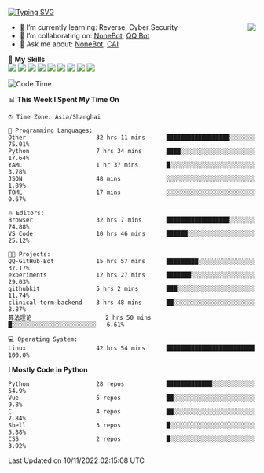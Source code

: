 [![Typing SVG](https://readme-typing-svg.herokuapp.com?size=25&duration=2500&color=8C43EA&vCenter=true&width=200&height=40&lines=Hi+there+%F0%9F%91%8B%F0%9F%8F%BB;I'm+yanyongyu)](https://git.io/typing-svg)

<a href="#">
  <img align="right" src="https://github-readme-stats.vercel.app/api?username=yanyongyu&count_private=true&show_icons=true&bg_color=15,f2f7fd,E0EAFC" />
</a>

- 🌱 I’m currently learning: Reverse, Cyber Security
- 👯 I’m collaborating on: [NoneBot](https://github.com/nonebot), [QQ Bot](https://github.com/Mrs4s/go-cqhttp)
- 💬 Ask me about: [NoneBot](https://github.com/nonebot), [CAI](https://github.com/cscs181/CAI)

🌟 **My Skills**  
![](https://img.shields.io/badge/-Python-3e74a2?style=flat-square&logo=Python&logoColor=fff)
![](https://img.shields.io/badge/-Node.js-339933?style=flat-square&logo=Node.js&logoColor=fff)
![](https://img.shields.io/badge/-Vue-4fc08d?style=flat-square&logo=Vue.js&logoColor=fff)
![](https://img.shields.io/badge/-React-2d98ce?style=flat-square&logo=React&logoColor=fff)
![](https://img.shields.io/badge/-Docker-2496ED?style=flat-square&logo=Docker&logoColor=fff)
![](https://img.shields.io/badge/-Linux-000000?style=flat-square&logo=Linux&logoColor=fff)
![](https://img.shields.io/badge/-MySQL-4479A1?style=flat-square&logo=MySQL&logoColor=fff)
![](https://img.shields.io/badge/-Redis-DC382D?style=flat-square&logo=Redis&logoColor=fff)
![](https://img.shields.io/badge/-MongoDB-47A248?style=flat-square&logo=MongoDB&logoColor=fff)

<!--START_SECTION:waka-->
![Code Time](http://img.shields.io/badge/Code%20Time-3%2C162%20hrs-blue)

📊 **This Week I Spent My Time On** 

```text
⌚︎ Time Zone: Asia/Shanghai

💬 Programming Languages: 
Other                    32 hrs 11 mins      ██████████████████░░░░░░░   75.01% 
Python                   7 hrs 34 mins       ████░░░░░░░░░░░░░░░░░░░░░   17.64% 
YAML                     1 hr 37 mins        █░░░░░░░░░░░░░░░░░░░░░░░░   3.78% 
JSON                     48 mins             ░░░░░░░░░░░░░░░░░░░░░░░░░   1.89% 
TOML                     17 mins             ░░░░░░░░░░░░░░░░░░░░░░░░░   0.67%

🔥 Editors: 
Browser                  32 hrs 7 mins       ██████████████████░░░░░░░   74.88% 
VS Code                  10 hrs 46 mins      ██████░░░░░░░░░░░░░░░░░░░   25.12%

🐱‍💻 Projects: 
QQ-GitHub-Bot            15 hrs 57 mins      █████████░░░░░░░░░░░░░░░░   37.17% 
experiments              12 hrs 27 mins      ███████░░░░░░░░░░░░░░░░░░   29.03% 
githubkit                5 hrs 2 mins        ███░░░░░░░░░░░░░░░░░░░░░░   11.74% 
clinical-term-backend    3 hrs 48 mins       ██░░░░░░░░░░░░░░░░░░░░░░░   8.87% 
算法理论                     2 hrs 50 mins       █░░░░░░░░░░░░░░░░░░░░░░░░   6.61%

💻 Operating System: 
Linux                    42 hrs 54 mins      █████████████████████████   100.0%

```

**I Mostly Code in Python** 

```text
Python                   28 repos            █████████████░░░░░░░░░░░░   54.9% 
Vue                      5 repos             ██░░░░░░░░░░░░░░░░░░░░░░░   9.8% 
C                        4 repos             ██░░░░░░░░░░░░░░░░░░░░░░░   7.84% 
Shell                    3 repos             █░░░░░░░░░░░░░░░░░░░░░░░░   5.88% 
CSS                      2 repos             █░░░░░░░░░░░░░░░░░░░░░░░░   3.92%

```



 Last Updated on 10/11/2022 02:15:08 UTC
<!--END_SECTION:waka-->

